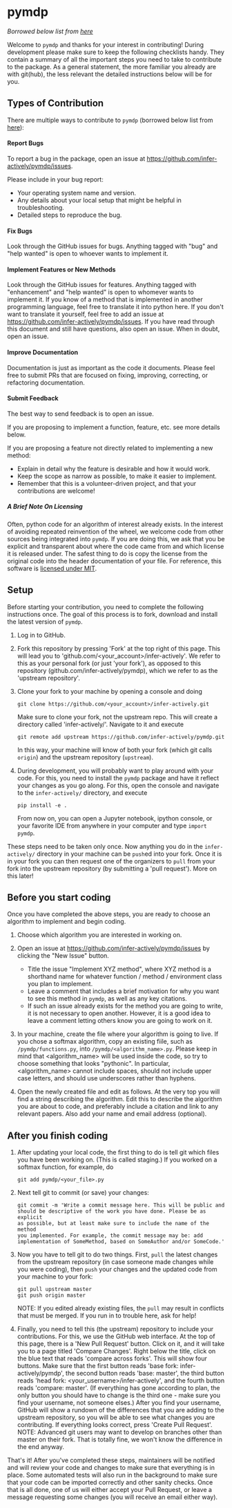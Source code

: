 # pymdp

*Borrowed below list from [here](https://github.com/netsiphds/netrd)*

Welcome to `pymdp` and thanks for your interest in contributing!
During development please make sure to keep the following checklists handy.
They contain a summary of all the important steps you need to take to contribute
to the package. As a general statement, the more familiar you already are
with git(hub), the less relevant the detailed instructions below will be for you.


## Types of Contribution

There are multiple ways to contribute to `pymdp` (borrowed below list from [here](https://github.com/uzhdag/pathpy/blob/master/CONTRIBUTING.rst)):

#### Report Bugs

To report a bug in the package, open an issue at https://github.com/infer-actively/pymdp/issues.

Please include in your bug report:

* Your operating system name and version.
* Any details about your local setup that might be helpful in troubleshooting.
* Detailed steps to reproduce the bug.

#### Fix Bugs

Look through the GitHub issues for bugs. Anything tagged with "bug" and "help
wanted" is open to whoever wants to implement it.

#### Implement Features or New Methods

Look through the GitHub issues for features. Anything tagged with "enhancement"
and "help wanted" is open to whomever wants to implement it. If you know of a 
method that is implemented in another programming language, feel free to 
translate it into python here. If you don't want to translate it yourself, feel 
free to add an issue at https://github.com/infer-actively/pymdp/issues. If you have 
read through this document and still have questions, also open an issue. When 
in doubt, open an issue.

#### Improve Documentation

Documentation is just as important as the code it documents. Please feel
free to submit PRs that are focused on fixing, improving, correcting, or
refactoring documentation.

#### Submit Feedback

The best way to send feedback is to open an issue.

If you are proposing to implement a function, feature, etc.
see more details below. 

If you are proposing a feature not directly related to implementing a new method:

* Explain in detail why the feature is desirable and how it would work.
* Keep the scope as narrow as possible, to make it easier to implement.
* Remember that this is a volunteer-driven project, and that your contributions
  are welcome!

##### A Brief Note On Licensing
Often, python code for an algorithm of interest already exists. In the interest of avoiding repeated reinvention of the wheel, we welcome code from other sources being integrated into `pymdp`. If you are doing this, we ask that you be explicit and transparent about where the code came from and which license it is released under. The safest thing to do is copy the license from the original code into the header documentation of your file. For reference, this software is [licensed under MIT](https://github.com/tlarock/netrd/blob/master/LICENSE).

## Setup
Before starting your contribution, you need to complete the following instructions once.
The goal of this process is to fork, download and install the latest version of `pymdp`.

1. Log in to GitHub.

2. Fork this repository by pressing 'Fork' at the top right of this
   page. This will lead you to 'github.com/<your_account>/infer-actively'. We refer
   to this as your personal fork (or just 'your fork'), as opposed to this repository
   (github.com/infer-actively/pymdp), which we refer to as the 'upstream repository'.

3. Clone your fork to your machine by opening a console and doing

   ```
   git clone https://github.com/<your_account>/infer-actively.git
   ```

   Make sure to clone your fork, not the upstream repo. This will create a
   directory called 'infer-actively/'. Navigate to it and execute

   ```
   git remote add upstream https://github.com/infer-actively/pymdp.git
   ```

   In this way, your machine will know of both your fork (which git calls
   `origin`) and the upstream repository (`upstream`).

4. During development, you will probably want to play around with your
   code. For this, you need to install the `pymdp` package and have it
   reflect your changes as you go along. For this, open the console and
   navigate to the `infer-actively/` directory, and execute

	```
	pip install -e .
	```

	From now on, you can open a Jupyter notebook, ipython console, or your
    favorite IDE from anywhere in your computer and type `import pymdp`.


These steps need to be taken only once. Now anything you do in the `infer-actively/`
directory in your machine can be `push`ed into your fork. Once it is in
your fork you can then request one of the organizers to `pull` from your
fork into the upstream repository (by submitting a 'pull request'). More on this later!


## Before you start coding

Once you have completed the above steps, you are ready to choose an algorithm to implement and begin coding.

1. Choose which algorithm you are interested in working on.

2. Open an issue at https://github.com/infer-actively/pymdp/issues by clicking the "New Issue" button. 

	* Title the issue "Implement XYZ method", where XYZ method is a shorthand name for whatever function / method / environment class you plan to implement.
	* Leave a comment that includes a brief motivation for why you want to see this method in `pymdp`, as well as any key citations.
	* If such an issue already exists for the method you are going to write, it is not necessary to open another. However, it is a good idea to leave a comment letting others know you are going to work on it.

2. In your machine, create the file where your algorithm is going to
   live. If you chose a softmax algorithm, copy
   an existing fiile, such as `/pymdp/functions.py`, into 
   `/pymdp/<algorithm_name>.py`. Please keep in mind that
   <algorithm_name> will be used inside the code, so try to choose
   something that looks "pythonic". In particular, <algorithm_name> cannot
   include spaces, should not include upper case letters, and should use underscores 
   rather than hyphens.

3. Open the newly created file and edit as follows. At the very top you
   will find a string describing the algorithm. Edit this to describe the algorithm you
   are about to code, and preferably include a citation and link to any relevant papers. 
   Also add your name and email address (optional).

## After you finish coding

1. After updating your local code, the first thing to do is tell git which files
   you have been working on. (This is called staging.) If you worked on a softmax
   function, for example, do

   ```
   git add pymdp/<your_file>.py
   ```

2. Next tell git to commit (or save) your changes:

	```
	git commit -m 'Write a commit message here. This will be public and
	should be descriptive of the work you have done. Please be as explicit
	as possible, but at least make sure to include the name of the method
	you implemented. For example, the commit message may be: add
	implementation of SomeMethod, based on SomeAuthor and/or SomeCode.'
	```

3. Now you have to tell git to do two things. First, `pull` the latest changes from
   the upstream repository (in case someone made changes while you were coding), 
   then `push` your changes and the updated code from your machine to your fork:

	```
	git pull upstream master
	git push origin master
	```

	NOTE: If you edited already existing files, the `pull` may result in
	conflicts that must be merged. If you run in to trouble here, ask
	for help!

4. Finally, you need to tell this (the upstream) repository to include your
   contributions. For this, we use the GitHub web interface. At the top of
   this page, there is a 'New Pull Request' button. Click on it, and it
   will take you to a page titled 'Compare Changes'. Right below the title,
   click on the blue text that reads 'compare across forks'. This will show
   four buttons. Make sure that the first button reads 'base fork:
   infer-actively/pymdp', the second button reads 'base: master', the third
   button reads 'head fork: <your_username>/infer-actively', and the fourth button
   reads 'compare: master'. (If everything has gone according to plan, the
   only button you should have to change is the third one - make sure you
   find your username, not someone elses.) After you find your username,
   GitHub will show a rundown of the differences that you are adding to the
   upstream repository, so you will be able to see what changes you are
   contributing. If everything looks correct, press 'Create Pull
   Request'.
	NOTE: Advanced git users may want to develop on branches other
	than master on their fork. That is totally fine, we won't know
	the difference in the end anyway.


That's it! After you've completed these steps, maintainers will be notified 
and will review your code and changes to make sure that everything is in place. 
Some automated tests will also run in the background to make sure that your 
code can be imported correctly and other sanity checks. Once that is all done, 
one of us will either accept your Pull Request, or leave a message requesting some
changes (you will receive an email either way).
